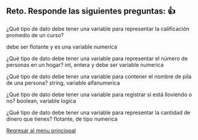 ## Reto. Responde las siguientes preguntas: 👍
¿Qué tipo de dato debe tener una variable para representar la calificación promedio de un
curso?

debe ser flotante y es una variable numerica

¿Qué tipo de dato debe tener una variable para representar el número de personas en un
hogar?
int, entera y debe ser variable numerica

¿Qué tipo de dato debe tener una variable para contener el nombre de pila de una persona?
string, variable alfanumerica

¿Qué tipo de dato debe tener una variable para registrar si está lloviendo o no?
boolean, variable logica

¿Qué tipo de dato debe tener una variable para representar la cantidad de dinero que
tienes?
flotante, de tipo numerica

[Regresar al menu princiopal](https://github.com/escuelaDeCodigoMargaritaMaza/escuela_de_codigo/tree/main/PENSAMIENTO_COMPUTACIONAL)
